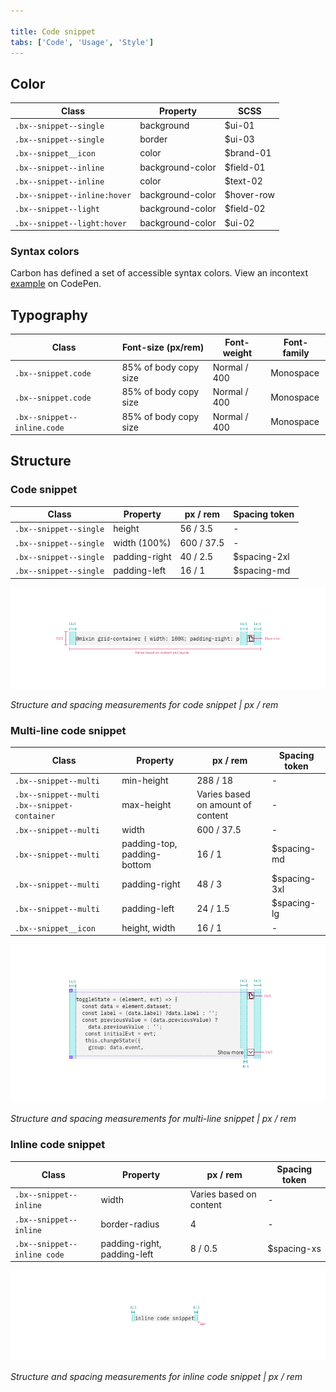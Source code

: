 ```yaml
---

title: Code snippet
tabs: ['Code', 'Usage', 'Style']
---
```


## Color

| Class                        | Property         | SCSS       |
| ---------------------------- | ---------------- | ---------- |
| `.bx--snippet--single`       | background       | $ui-01     |
| `.bx--snippet--single`       | border           | $ui-03     |
| `.bx--snippet__icon`         | color            | $brand-01  |
| `.bx--snippet--inline`       | background-color | $field-01  |
| `.bx--snippet--inline`       | color            | $text-02   |
| `.bx--snippet--inline:hover` | background-color | $hover-row |
| `.bx--snippet--light`        | background-color | $field-02  |
| `.bx--snippet--light:hover`  | background-color | $ui-02     |

### Syntax colors

Carbon has defined a set of accessible syntax colors. View an incontext [example](https://codepen.io/team/carbon/full/eKMBLw/) on CodePen.

## Typography

| Class                       | Font-size (px/rem)    | Font-weight  | Font-family |
| --------------------------- | --------------------- | ------------ | ----------- |
| `.bx--snippet.code`         | 85% of body copy size | Normal / 400 | Monospace   |
| `.bx--snippet.code`         | 85% of body copy size | Normal / 400 | Monospace   |
| `.bx--snippet--inline.code` | 85% of body copy size | Normal / 400 | Monospace   |

## Structure

### Code snippet

| Class                  | Property      | px / rem   | Spacing token |
| ---------------------- | ------------- | ---------- | ------------- |
| `.bx--snippet--single` | height        | 56 / 3.5   | -             |
| `.bx--snippet--single` | width (100%)  | 600 / 37.5 | -             |
| `.bx--snippet--single` | padding-right | 40 / 2.5   | $spacing-2xl  |
| `.bx--snippet--single` | padding-left  | 16 / 1     | $spacing-md   |

<!-- Not done with spacing but with positioning
|| Spacing: icon & tooltip | 4 | 0.5| -->

![](images/code-snippet-style-1.png)

_Structure and spacing measurements for code snippet | px / rem_

### Multi-line code snippet

| Class                                        | Property                    | px / rem                          | Spacing token |
| -------------------------------------------- | --------------------------- | --------------------------------- | ------------- |
| `.bx--snippet--multi`                        | min-height                  | 288 / 18                          | -             |
| `.bx--snippet--multi .bx--snippet-container` | max-height                  | Varies based on amount of content | -             |
| `.bx--snippet--multi`                        | width                       | 600 / 37.5                        | -             |
| `.bx--snippet--multi`                        | padding-top, padding-bottom | 16 / 1                            | $spacing-md   |
| `.bx--snippet--multi`                        | padding-right               | 48 / 3                            | $spacing-3xl  |
| `.bx--snippet--multi`                        | padding-left                | 24 / 1.5                          | $spacing-lg   |
| `.bx--snippet__icon`                         | height, width               | 16 / 1                            | -             |

![Structure and spacing measurements for multi-line snippet](images/code-snippet-style-2.png)

_Structure and spacing measurements for multi-line snippet | px / rem_

### Inline code snippet

| Class                       | Property                    | px / rem                | Spacing token |
| --------------------------- | --------------------------- | ----------------------- | ------------- |
| `.bx--snippet--inline`      | width                       | Varies based on content | -             |
| `.bx--snippet--inline`      | border-radius               | 4                       | -             |
| `.bx--snippet--inline code` | padding-right, padding-left | 8 / 0.5                 | $spacing-xs   |

![Structure and spacing measurements for inline snippet](images/code-snippet-style-3.png)

_Structure and spacing measurements for inline code snippet | px / rem_
